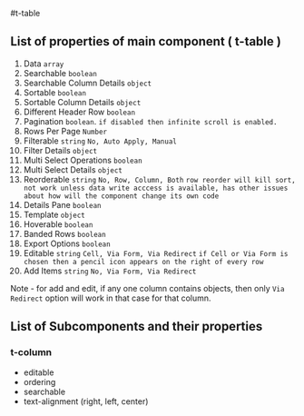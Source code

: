 #t-table

## List of properties of main component ( t-table )

1. Data `array` 
1. Searchable `boolean`
  1. Searchable Column Details `object`
1. Sortable `boolean`
  1. Sortable Column Details `object`
1. Different Header Row `boolean`
1. Pagination `boolean`. `if disabled then infinite scroll is enabled.`
  1. Rows Per Page `Number`
1. Filterable `string` `No, Auto Apply, Manual`
  1. Filter Details `object`
1. Multi Select Operations `boolean`
  1. Multi Select Details `object`
1. Reorderable `string` `No, Row, Column, Both` `row reorder will kill sort, not work unless data write acccess is available, has other issues  about how will the component change its own code`
1. Details Pane `boolean`
  1. Template `object`
1. Hoverable `boolean`
1. Banded Rows `boolean`
1. Export Options `boolean`
1. Editable `string` `Cell, Via Form, Via Redirect` `if Cell or Via Form is chosen then a pencil icon appears on the right of every row`
1. Add Items `string` `No, Via Form, Via Redirect`

Note - for add and edit, if any one column contains objects, then only `Via Redirect` option will work in that case for that column.


## List of Subcomponents and their properties

### t-column
- editable
- ordering
- searchable
- text-alignment (right, left, center)
